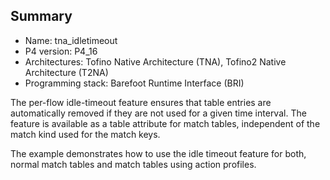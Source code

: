 ## Summary

* Name: tna_idletimeout
* P4 version: P4_16
* Architectures: Tofino Native Architecture (TNA), Tofino2 Native Architecture (T2NA)
* Programming stack: Barefoot Runtime Interface (BRI)

The per-flow idle-timeout feature ensures that table entries are automatically
removed if they are not used for a given time interval. The feature is 
available as a table attribute for match tables, independent of the match kind 
used for the match keys. 

The example demonstrates how to use the idle timeout feature for both, normal
match tables and match tables using action profiles.